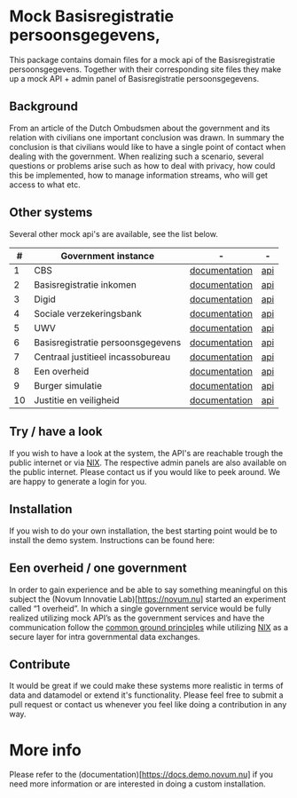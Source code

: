 # Mock Basisregistratie persoonsgegevens, 
This package contains domain files for a mock api of the Basisregistratie persoonsgegevens. Together with their corresponding site files 
they make up a mock API  + admin panel of Basisregistratie persoonsgegevens.

## Background
From an article of the Dutch Ombudsmen about the government and its relation with civilians one important conclusion was 
drawn. In summary the conclusion is that civilians would like to have a single point of contact when dealing with the 
government. When realizing such a scenario, several questions or problems arise such as how to deal with privacy, how 
could this be implemented, how to manage information streams, who will get access to what etc.

## Other systems
Several other mock api's are available, see the list below.
<table>
    <thead>
        <tr>
            <th>#</th>
            <th>Government instance</th>
            <th>-</th>
            <th>-</th>
        </tr>
    </thead>
    <tbody>
        <tr>
<tr>
    <td>1</td>
    <td>CBS</td>
    <td><a href="https://api.cbs.demo.novum.nu">documentation</a></td>
    <td><a href="https://api.cbs.demo.novum.nu">api</a>
</tr>
<tr>
    <td>2</td>
    <td>Basisregistratie inkomen</td>
    <td><a href="https://api.belastingdienst.demo.novum.nu">documentation</a></td>
    <td><a href="https://api.belastingdienst.demo.novum.nu">api</a>
</tr>
<tr>
    <td>3</td>
    <td>Digid</td>
    <td><a href="https://api.digid.demo.novum.nu">documentation</a></td>
    <td><a href="https://api.digid.demo.novum.nu">api</a>
</tr>
<tr>
    <td>4</td>
    <td>Sociale verzekeringsbank</td>
    <td><a href="https://api.svb.demo.novum.nu">documentation</a></td>
    <td><a href="https://api.svb.demo.novum.nu">api</a>
</tr>
<tr>
    <td>5</td>
    <td>UWV</td>
    <td><a href="https://api.uwv.demo.novum.nu">documentation</a></td>
    <td><a href="https://api.uwv.demo.novum.nu">api</a>
</tr>
<tr>
    <td>6</td>
    <td>Basisregistratie persoonsgegevens</td>
    <td><a href="https://api.gemeente.demo.novum.nu">documentation</a></td>
    <td><a href="https://api.gemeente.demo.novum.nu">api</a>
</tr>
<tr>
    <td>7</td>
    <td>Centraal justitieel incassobureau</td>
    <td><a href="https://api.cjib.demo.novum.nu">documentation</a></td>
    <td><a href="https://api.cjib.demo.novum.nu">api</a>
</tr>
<tr>
    <td>8</td>
    <td>Een overheid</td>
    <td><a href="https://api.overheid.demo.novum.nu">documentation</a></td>
    <td><a href="https://api.overheid.demo.novum.nu">api</a>
</tr>
<tr>
    <td>9</td>
    <td>Burger simulatie</td>
    <td><a href="https://api.burger.demo.novum.nu">documentation</a></td>
    <td><a href="https://api.burger.demo.novum.nu">api</a>
</tr>
<tr>
    <td>10</td>
    <td>Justitie en veiligheid</td>
    <td><a href="https://api.justitie.demo.novum.nu">documentation</a></td>
    <td><a href="https://api.justitie.demo.novum.nu">api</a>
</tr>
    </tbody>
    
</table>

## Try / have a look
If you wish to have a look at the system, the API's are reachable trough the public internet or via 
[NlX](https://directory.demo.nlx.io/). The respective admin panels are also available on the public internet. Please 
contact us if you would like to peek around. We are happy to generate a login for you.

## Installation
If you wish to do your own installation, the best starting point would be to install the demo system. Instructions can 
be found here: 

## Een overheid / one government
In order to gain experience and be able to say something meaningful on this subject the (Novum Innovatie Lab)[https://novum.nu] started an 
experiment called “1 overheid”. In which a single government service would be fully realized utilizing mock API’s as the 
government services and have the communication follow the 
[common ground principles](https://commonground.nl/file/download/54476935/Common%20Ground%20Infographic.pdf) while 
utilizing [NlX](https://nlx.io/) as a secure layer for intra governmental data exchanges.  

## Contribute
It would be great if we could make these systems more realistic in terms of data and datamodel or extend it's 
functionality. Please feel free to submit a pull request or contact us whenever you feel like doing a contribution in 
any way.
    
# More info
Please refer to the (documentation)[https://docs.demo.novum.nu] if you need more information or are interested in doing a custom installation.
